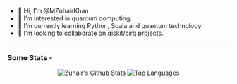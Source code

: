- 👋 Hi, I’m @MZuhairKhan
- 👀 I’m interested in quantum computing.
- 🌱 I’m currently learning Python, Scala and quantum technology.
- 💞️ I’m looking to collaborate on qiskit/cirq projects.

----

### Some Stats - 

 <div align="center">
  <div>
    <img alt="Zuhair's Github Stats" src="https://github-readme-stats.vercel.app/api?username=mzuhairkhan&show_icons=true&theme=radical" />
    <img alt="Top Languages" src="https://github-readme-stats.vercel.app/api/top-langs/?username=mzuhairkhan&theme=radical&layout=compact&hide=jupyter%20notebook,swig,dart"/>
    <br />
  </div>
</div>

<!---
MZuhairKhan/MZuhairKhan is a ✨ special ✨ repository because its `README.md` (this file) appears on your GitHub profile.
You can click the Preview link to take a look at your changes.
--->
